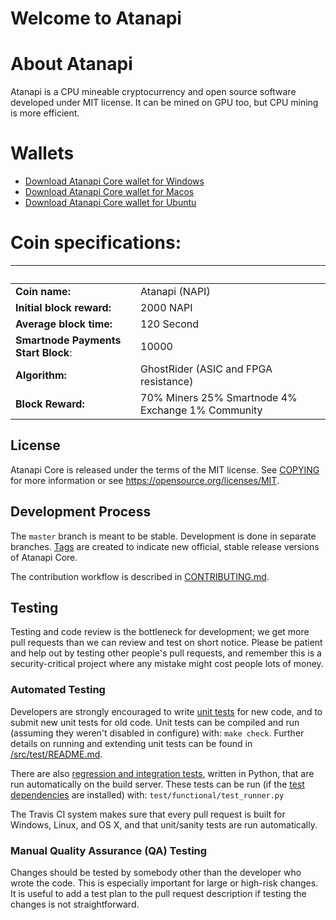 Welcome to Atanapi 
===========================

 
# About Atanapi
Atanapi is a CPU mineable cryptocurrency and open source software developed under MIT license. It can be mined on GPU too, but CPU mining is more efficient.

# Wallets
- [Download Atanapi Core wallet for Windows](https://github.com/atanapi/atanapi-core/releases/)
- [Download Atanapi Core wallet for Macos](https://github.com/atanapi/atanapi-core/releases/)
- [Download Atanapi Core wallet for Ubuntu](https://github.com/atanapi/atanapi-core/releases/)

# Coin specifications:
&nbsp; | &nbsp;
------ | ------
**Coin name:** | Atanapi (NAPI)
**Initial block reward:** | 2000 NAPI
**Average block time:** | 120 Second
**Smartnode Payments Start Block**: | 10000
**Algorithm:** | GhostRider (ASIC and FPGA resistance)
**Block Reward:** | 70% Miners 25% Smartnode 4% Exchange 1% Community
 

License
-------

Atanapi Core is released under the terms of the MIT license. See [COPYING](COPYING) for more
information or see https://opensource.org/licenses/MIT.

Development Process
-------------------

The `master` branch is meant to be stable. Development is done in separate branches.
[Tags](https://github.com/atanapi/atanapi/tags) are created to indicate new official,
stable release versions of Atanapi Core.

The contribution workflow is described in [CONTRIBUTING.md](CONTRIBUTING.md).

Testing
-------

Testing and code review is the bottleneck for development; we get more pull
requests than we can review and test on short notice. Please be patient and help out by testing
other people's pull requests, and remember this is a security-critical project where any mistake might cost people
lots of money.

### Automated Testing

Developers are strongly encouraged to write [unit tests](src/test/README.md) for new code, and to
submit new unit tests for old code. Unit tests can be compiled and run
(assuming they weren't disabled in configure) with: `make check`. Further details on running
and extending unit tests can be found in [/src/test/README.md](/src/test/README.md).

There are also [regression and integration tests](/test), written
in Python, that are run automatically on the build server.
These tests can be run (if the [test dependencies](/test) are installed) with: `test/functional/test_runner.py`

The Travis CI system makes sure that every pull request is built for Windows, Linux, and OS X, and that unit/sanity tests are run automatically.

### Manual Quality Assurance (QA) Testing

Changes should be tested by somebody other than the developer who wrote the
code. This is especially important for large or high-risk changes. It is useful
to add a test plan to the pull request description if testing the changes is
not straightforward.
